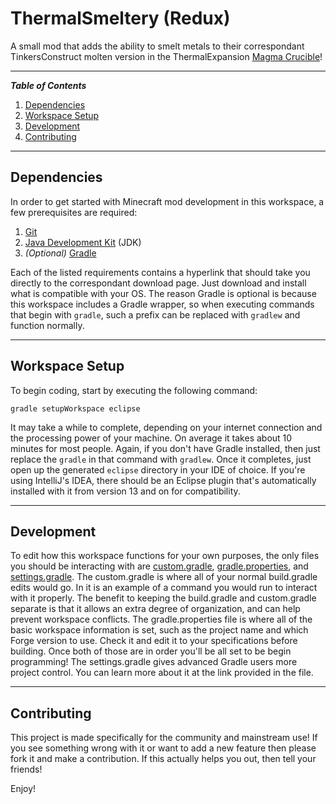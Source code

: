 # ThermalSmeltery (Redux)
A small mod that adds the ability to smelt metals to their correspondant TinkersConstruct molten version in the ThermalExpansion [Magma Crucible](http://teamcofh.com/docs/thermal-expansion/machines/magma-crucible/)!

---
**_Table of Contents_**

1. [Dependencies](https://github.com/T145/forgedev#dependencies)
2. [Workspace Setup](https://github.com/T145/forgedev#workspace-setup)
3. [Development](https://github.com/T145/forgedev#development)
4. [Contributing](https://github.com/T145/forgedev#contributing)

---

## Dependencies
In order to get started with Minecraft mod development in this workspace, a few prerequisites are required:

1. [Git](https://git-scm.com/downloads)
2. [Java Development Kit](http://www.oracle.com/technetwork/java/javase/downloads/jdk8-downloads-2133151.html) (JDK)
3. *(Optional)* [Gradle](http://gradle.org/gradle-download/)

Each of the listed requirements contains a hyperlink that should take you directly to the correspondant download page. Just download and install what is compatible with your OS. The reason Gradle is optional is because this workspace includes a Gradle wrapper, so when executing commands that begin with `gradle`, such a prefix can be replaced with `gradlew` and function normally.

---

## Workspace Setup
To begin coding, start by executing the following command:
```
gradle setupWorkspace eclipse
```
It may take a while to complete, depending on your internet connection and the processing power of your machine. On average it takes about 10 minutes for most people. Again, if you don't have Gradle installed, then just replace the `gradle` in that command with `gradlew`. Once it completes, just open up the generated `eclipse` directory in your IDE of choice. If you're using IntelliJ's IDEA, there should be an Eclipse plugin that's automatically installed with it from version 13 and on for compatibility.

---

## Development

To edit how this workspace functions for your own purposes, the only files you should be interacting with are [custom.gradle](https://github.com/T145/ForgeWorkspace/blob/1.7.10/custom.gradle), [gradle.properties](https://github.com/T145/ForgeWorkspace/blob/1.7.10/gradle.properties), and [settings.gradle](https://github.com/T145/ForgeWorkspace/blob/1.7.10/settings.gradle). The custom.gradle is where all of your normal build.gradle edits would go. In it is an example of a command you would run to interact with it properly. The benefit to keeping the build.gradle and custom.gradle separate is that it allows an extra degree of organization, and can help prevent workspace conflicts. The gradle.properties file is where all of the basic workspace information is set, such as the project name and which Forge version to use. Check it and edit it to your specifications before building. Once both of those are in order you'll be all set to be begin programming! The settings.gradle gives advanced Gradle users more project control. You can learn more about it at the link provided in the file.

---

## Contributing
This project is made specifically for the community and mainstream use! If you see something wrong with it or want to add a new feature then please fork it and make a contribution. If this actually helps you out, then tell your friends!

Enjoy!
